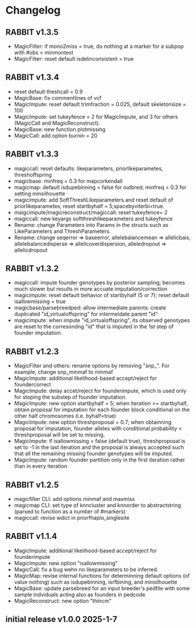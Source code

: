 
# Changelog

## RABBIT v1.3.5
* MagicFilter: if mono2miss = true, do nothing at a marker for a subpop with #obs < minmontest 
* MagicFilter: reset default isdelinconsistent = true

## RABBIT v1.3.4
* reset default theshcall = 0.9
* MagicBase: fix commentlines of vcf
* MagicImpute: reset default trimfraction = 0.025, default skeletonsize = 100
* MagicImpute: set tukeyfence = 2 for MagicImpute, and 3 for others (MagicCall and MagicReconstruct). 
* MagicBase: new function plotmissing
* MagicCall: add option burnin = 20

## RABBIT v1.3.3
* magiccall: reset defaults: likeparameters, priorlikeparametes, threshoffspring
* magicbase: minfreq = 0.3 for mapcorkendall
* magicmap: default isdupebinning = false for outbred; minfreq = 0.3 for setting minsilhouette 
* magicimpute: add SoftThreshLikeparameters and reset default of priorlikeparametes; reset startbyhalf = 5,spacebyviterbi=true. 
* maigcimpute/magicreconstruct/magiccall: reset tukeyfence= 2
* magiccall: new keyargs softthreshlikeparameters and tukeyfence
* Rename: change Parameters into Params in the structs such as LikeParameters and ThreshParameters. 
* Rename: change seqerror => baseerror, allelebalancemean => allelicbais, allelebalancedisperse => allelicoverdispersion, alleledropout => allelicdropout

## RABBIT v1.3.2
* magiccall: impute founder genotypes by posterior sampling; becomes much slower but results in more accuate imputation/correction  
* magicimpute: reset default behavior of startbyhalf (5 or 7); reset default isallowmissing = true
* magicbase/parsebreedped:  allow intermediate parents: create duplicated "id_virtualoffspring" for intermeidate parent "id"
* magicimpute: when impute "id_virtualoffspring", its observed genotypes are reset to the corresondng "id" that is imputed in the 1st step of founder imputation. 

## RABBIT v1.2.3
* MagicFilter and others: rename options by removing "snp_". For example, change snp_minmaf to minmaf
* MagicImpute: additional likelihood-based accept/reject for foundercorrect
* MagicImpute: delay accet/reject for founderimpute, which is used only for stoping the substep of founder imputation. 
* MagicImpute: new option startbyhalf = 5; when iteration >= startbyhalf, obtain proposal for imputation for each founder block conditional on the other half chromosomes (i.e. byhalf=true)
* MagicImpute: new option threshproposal = 0.7; when obtainning proposal for imputation, founder alleles with conditional probability < threshproposal will be set to missing. 
* MagicImpute: if isallowmissing = false (default true), threshproposal is set to -1 in the last iteration and the proposal is always accepted such that all the remaining missing founder genotypes will be imputed. 
* MagicImpute: random founder partition only in the first iteration rather than in every iteration

## RABBIT v1.2.5
* magicfilter CLI:  add options minmaf and maxmiss 
* magicmap CLI: set type of knncluster and knnorder to abstractstring (parsed to function as a number of #markers)
* magiccall: revise wdict in priorfhaplo_singlesite

## RABBIT v1.1.4
* MagicImpute: additional likelihood-based accept/reject for founderimpute
* MagicImpute: new option "isallowmissing"
* MagicCall: fix a bug wehn no likeparameters to be inferred. 
* MagicMap: revise internal functions for determinning default options (of value nothing) such as isdupebinning, isrfbining, and minsilhouette
* MagicBase: update parsebreed for an input breeder's pedfile with some sample indviduals acting also as founders in pedcode
* MagicReconstruct: new option "thincm"


## initial release v1.0.0 2025-1-7